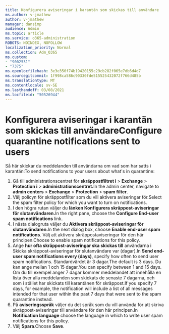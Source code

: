 ```yaml
---
title: Konfigurera aviseringar i karantän som skickas till användare
ms.author: v-jmathew
author: v-jmathew
manager: dansimp
audience: Admin
ms.topic: article
ms.service: o365-administration
ROBOTS: NOINDEX, NOFOLLOW
localization_priority: Normal
ms.collection: Adm_O365
ms.custom:
- "9002531"
- "7375"
ms.openlocfilehash: 3e3e350f74b19420155c29cb282f065e7db6d4d7
ms.sourcegitcommit: 1f998ca586c90330fde515525432072f766d485b
ms.translationtype: MT
ms.contentlocale: sv-SE
ms.lasthandoff: 03/08/2021
ms.locfileid: "50526944"
---
```

# <a name="configure-quarantine-notifications-sent-to-users"></a><span data-ttu-id="17f34-102">Konfigurera aviseringar i karantän som skickas till användare</span><span class="sxs-lookup"><span data-stu-id="17f34-102">Configure quarantine notifications sent to users</span></span>

<span data-ttu-id="17f34-103">Så här skickar du meddelanden till användarna om vad som har satts i karantän:</span><span class="sxs-lookup"><span data-stu-id="17f34-103">To send notifications to your users about what's in quarantine:</span></span>

1. <span data-ttu-id="17f34-104">Gå till administrationscentret för **skräppostfiltret i**  >  **Exchange**  >  **Protection i**  >  **administrationscentret.**</span><span class="sxs-lookup"><span data-stu-id="17f34-104">In the admin center, navigate to **admin centers** > **Exchange** > **Protection** > **spam filter**.</span></span>
2. <span data-ttu-id="17f34-105">Välj policyn för skräppostfilter som du vill aktivera aviseringar för.</span><span class="sxs-lookup"><span data-stu-id="17f34-105">Select the spam filter policy for which you want to turn on notifications.</span></span>
3. <span data-ttu-id="17f34-106">I den högra rutan väljer du **länken Konfigurera skräppost-aviseringar för slutanvändaren.**</span><span class="sxs-lookup"><span data-stu-id="17f34-106">In the right pane, choose the **Configure End-user spam notifications** link.</span></span>
4. <span data-ttu-id="17f34-107">I nästa dialogruta väljer du **Aktivera skräppost-aviseringar för slutanvändaren.**</span><span class="sxs-lookup"><span data-stu-id="17f34-107">In the next dialog box, choose **Enable end-user spam notifications**.</span></span> <span data-ttu-id="17f34-108">Välj att aktivera skräppostaviseringar för den här principen.</span><span class="sxs-lookup"><span data-stu-id="17f34-108">Choose to enable spam notifications for this policy.</span></span>
5. <span data-ttu-id="17f34-109">Ange **hur ofta skräppost-aviseringar ska skickas till** användarna i Skicka skräppost-aviseringar för slutanvändare var (dagar).</span><span class="sxs-lookup"><span data-stu-id="17f34-109">In **Send end-user spam notifications every (days)**, specify how often to send user spam notifications.</span></span> <span data-ttu-id="17f34-110">Standardvärdet är 3 dagar.</span><span class="sxs-lookup"><span data-stu-id="17f34-110">The default is 3 days.</span></span> <span data-ttu-id="17f34-111">Du kan ange mellan 1 och 15 dagar.</span><span class="sxs-lookup"><span data-stu-id="17f34-111">You can specify between 1 and 15 days.</span></span> <span data-ttu-id="17f34-112">Om du till exempel anger 7 dagar kommer meddelandet att innehålla en lista över alla meddelanden som skickats de senaste 7 dagarna, och som i stället har skickats till karantänen för skräppost.</span><span class="sxs-lookup"><span data-stu-id="17f34-112">If you specify 7 days, for example, the notification will include a list of all messages intended for that user within the past 7 days that were sent to the spam quarantine instead.</span></span>
6. <span data-ttu-id="17f34-113">På **aviseringsspråk** väljer du det språk som du vill använda för att skriva skräppost-aviseringar till användare för den här principen.</span><span class="sxs-lookup"><span data-stu-id="17f34-113">In **Notification language** choose the language in which to write user spam notifications for this policy.</span></span>
7. <span data-ttu-id="17f34-114">Välj **Spara**.</span><span class="sxs-lookup"><span data-stu-id="17f34-114">Choose **Save**.</span></span>
